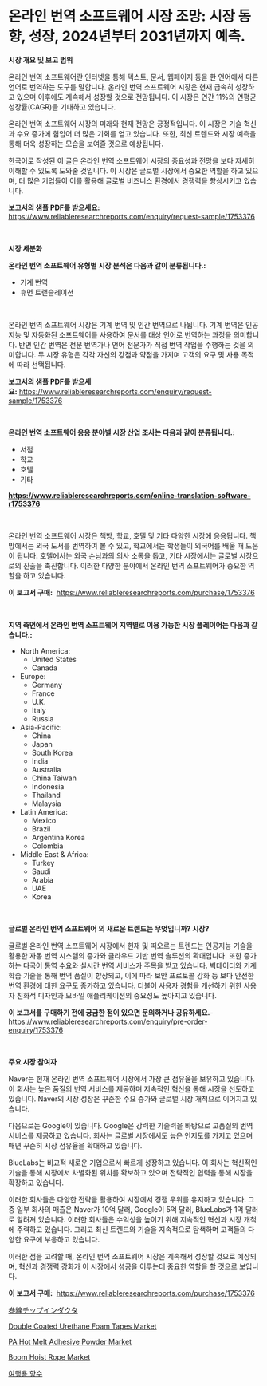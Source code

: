 <p><h1>온라인 번역 소프트웨어 시장 조망: 시장 동향, 성장, 2024년부터 2031년까지 예측.</h1></p><p><strong>시장 개요 및 보고 범위</strong></p>
<p><p>온라인 번역 소프트웨어란 인터넷을 통해 텍스트, 문서, 웹페이지 등을 한 언어에서 다른 언어로 번역하는 도구를 말합니다. 온라인 번역 소프트웨어 시장은 현재 급속히 성장하고 있으며 이후에도 계속해서 성장할 것으로 전망됩니다. 이 시장은 연간 11%의 연평균 성장률(CAGR)을 기대하고 있습니다.</p><p>온라인 번역 소프트웨어 시장의 미래와 현재 전망은 긍정적입니다. 이 시장은 기술 혁신과 수요 증가에 힘입어 더 많은 기회를 얻고 있습니다. 또한, 최신 트렌드와 시장 예측을 통해 더욱 성장하는 모습을 보여줄 것으로 예상됩니다.</p><p>한국어로 작성된 이 글은 온라인 번역 소프트웨어 시장의 중요성과 전망을 보다 자세히 이해할 수 있도록 도와줄 것입니다. 이 시장은 글로벌 시장에서 중요한 역할을 하고 있으며, 더 많은 기업들이 이를 활용해 글로벌 비즈니스 환경에서 경쟁력을 향상시키고 있습니다.</p></p>
<p><strong>보고서의 샘플 PDF를 받으세요:</strong> <a href="https://www.reliableresearchreports.com/enquiry/request-sample/1753376">https://www.reliableresearchreports.com/enquiry/request-sample/1753376</a></p>
<p>&nbsp;</p>
<p><strong>시장 세분화</strong></p>
<p><strong>온라인 번역 소프트웨어 유형별 시장 분석은 다음과 같이 분류됩니다.:</strong></p>
<p><ul><li>기계 번역</li><li>휴먼 트랜슬레이션</li></ul></p>
<p>&nbsp;</p>
<p><p>온라인 번역 소프트웨어 시장은 기계 번역 및 인간 번역으로 나뉩니다. 기계 번역은 인공 지능 및 자동화된 소프트웨어를 사용하여 문서를 대상 언어로 번역하는 과정을 의미합니다. 반면 인간 번역은 전문 번역가나 언어 전문가가 직접 번역 작업을 수행하는 것을 의미합니다. 두 시장 유형은 각각 자신의 강점과 약점을 가지며 고객의 요구 및 사용 목적에 따라 선택됩니다.</p></p>
<p><strong>보고서의 샘플 PDF를 받으세요:</strong>&nbsp;<a href="https://www.reliableresearchreports.com/enquiry/request-sample/1753376">https://www.reliableresearchreports.com/enquiry/request-sample/1753376</a></p>
<p>&nbsp;</p>
<p><strong> 온라인 번역 소프트웨어 응용 분야별 시장 산업 조사는 다음과 같이 분류됩니다.:</strong></p>
<p><ul><li>서점</li><li>학교</li><li>호텔</li><li>기타</li></ul></p>
<p><strong><a href="https://www.reliableresearchreports.com/online-translation-software-r1753376">https://www.reliableresearchreports.com/online-translation-software-r1753376</a></strong></p>
<p>&nbsp;</p>
<p><p>온라인 번역 소프트웨어 시장은 책방, 학교, 호텔 및 기타 다양한 시장에 응용됩니다. 책방에서는 외국 도서를 번역하여 볼 수 있고, 학교에서는 학생들이 외국어를 배울 때 도움이 됩니다. 호텔에서는 외국 손님과의 의사 소통을 돕고, 기타 시장에서는 글로벌 시장으로의 진출을 촉진합니다. 이러한 다양한 분야에서 온라인 번역 소프트웨어가 중요한 역할을 하고 있습니다.</p></p>
<p><strong>이 보고서 구매:</strong>&nbsp; <a href="https://www.reliableresearchreports.com/purchase/1753376">https://www.reliableresearchreports.com/purchase/1753376</a></p>
<p>&nbsp;</p>
<p><strong>지역 측면에서 온라인 번역 소프트웨어 지역별로 이용 가능한 시장 플레이어는 다음과 같습니다.:</strong></p>
<p><ul>
    <li>
        North America:
        <ul>
            <li>United States</li>
            <li>Canada</li>
        </ul>
    </li>
    <li>
        Europe:
        <ul>
            <li>Germany</li>
            <li>France</li>
            <li>U.K.</li>
            <li>Italy</li>
            <li>Russia</li>
        </ul>
    </li>
    <li>
        Asia-Pacific:
        <ul>
            <li>China</li>
            <li>Japan</li>
            <li>South Korea</li>
            <li>India</li>
            <li>Australia</li>
            <li>China Taiwan</li>
            <li>Indonesia</li>
            <li>Thailand</li>
            <li>Malaysia</li>
        </ul>
    </li>
    <li>
        Latin America:
        <ul>
            <li>Mexico</li>
            <li>Brazil</li>
            <li>Argentina Korea</li>
            <li>Colombia</li>
        </ul>
    </li>
    <li>
        Middle East & Africa:
        <ul>
            <li>Turkey</li>
            <li>Saudi</li>
            <li>Arabia</li>
            <li>UAE</li>
            <li>Korea</li>
        </ul>
    </li>
    </ul></p>
<p>&nbsp;</p>
<p><strong>글로벌 온라인 번역 소프트웨어 의 새로운 트렌드는 무엇입니까? 시장?</strong></p>
<p><p>글로벌 온라인 번역 소프트웨어 시장에서 현재 및 떠오르는 트렌드는 인공지능 기술을 활용한 자동 번역 시스템의 증가와 클라우드 기반 번역 솔루션의 확대입니다. 또한 증가하는 다국어 통역 수요와 실시간 번역 서비스가 주목을 받고 있습니다. 빅데이터와 기계 학습 기술을 통해 번역 품질이 향상되고, 이에 따라 보안 프로토콜 강화 등 보다 안전한 번역 환경에 대한 요구도 증가하고 있습니다. 더불어 사용자 경험을 개선하기 위한 사용자 친화적 디자인과 모바일 애플리케이션의 중요성도 높아지고 있습니다.</p></p>
<p><strong>이 보고서를 구매하기 전에 궁금한 점이 있으면 문의하거나 공유하세요.</strong>- <a href="https://www.reliableresearchreports.com/enquiry/pre-order-enquiry/1753376">https://www.reliableresearchreports.com/enquiry/pre-order-enquiry/1753376</a></p>
<p>&nbsp;</p>
<p><strong>주요 시장 참여자</strong></p>
<p><p>Naver는 현재 온라인 번역 소프트웨어 시장에서 가장 큰 점유율을 보유하고 있습니다. 이 회사는 높은 품질의 번역 서비스를 제공하며 지속적인 혁신을 통해 시장을 선도하고 있습니다. Naver의 시장 성장은 꾸준한 수요 증가와 글로벌 시장 개척으로 이어지고 있습니다.</p><p>다음으로는 Google이 있습니다. Google은 강력한 기술력을 바탕으로 고품질의 번역 서비스를 제공하고 있습니다. 회사는 글로벌 시장에서도 높은 인지도를 가지고 있으며 매년 꾸준히 시장 점유율을 확대하고 있습니다.</p><p>BlueLabs는 비교적 새로운 기업으로서 빠르게 성장하고 있습니다. 이 회사는 혁신적인 기술을 통해 시장에서 차별화된 위치를 확보하고 있으며 전략적인 협력을 통해 시장을 확장하고 있습니다.</p><p>이러한 회사들은 다양한 전략을 활용하여 시장에서 경쟁 우위를 유지하고 있습니다. 그 중 일부 회사의 매출은 Naver가 10억 달러, Google이 5억 달러, BlueLabs가 1억 달러로 알려져 있습니다. 이러한 회사들은 수익성을 높이기 위해 지속적인 혁신과 시장 개척에 주력하고 있습니다. 그리고 최신 트렌드와 기술을 지속적으로 탐색하며 고객들의 다양한 요구에 부응하고 있습니다.</p><p>이러한 점을 고려할 때, 온라인 번역 소프트웨어 시장은 계속해서 성장할 것으로 예상되며, 혁신과 경쟁력 강화가 이 시장에서 성공을 이루는데 중요한 역할을 할 것으로 보입니다.</p></p>
<p><strong>이 보고서 구매:</strong>&nbsp;&nbsp;<a href="https://www.reliableresearchreports.com/purchase/1753376">https://www.reliableresearchreports.com/purchase/1753376</a></p>
<p><p><a href="https://github.com/zjkmgcs938405/Market-Research-Report-List-1/blob/main/137223228132.md">巻線チップインダクタ</a></p><p><a href="https://www.linkedin.com/pulse/global-double-coated-urethane-foam-tapes-market-size-9ebie?trackingId=AXfh7yCr2XWemBDBVvZ%2BOw%3D%3D">Double Coated Urethane Foam Tapes Market</a></p><p><a href="https://issuu.com/reportprime-2/docs/pa-hot-melt-adhesive-powder-market-size-2030.pptx">PA Hot Melt Adhesive Powder Market</a></p><p><a href="https://github.com/luckyshygirl/Market-Research-Report-List-4/blob/main/boom-hoist-rope-market.md">Boom Hoist Rope Market</a></p><p><a href="https://github.com/KellyLyncyh543964/Market-Research-Report-List-1/blob/main/662991125567.md">여행용 향수</a></p></p>